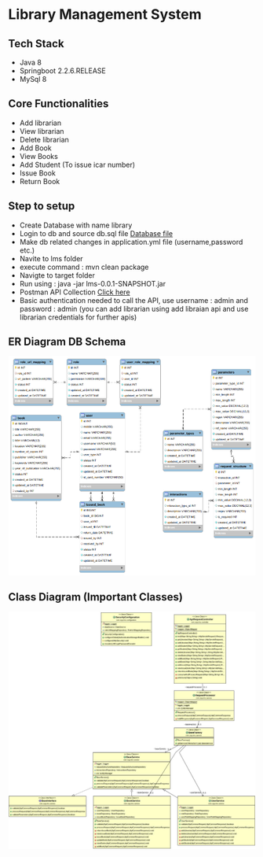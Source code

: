 # Library Management System

## Tech Stack
* Java 8
* Springboot 2.2.6.RELEASE
* MySql 8

## Core Functionalities
* Add librarian
* View librarian
* Delete librarian
* Add Book
* View Books
* Add Student (To issue icar number)
* Issue Book
* Return Book

## Step to setup
* Create Database with name library
* Login to db and source db.sql file
[Database file](src/main/resources/db.sql)
* Make db related changes in application.yml file (username,password etc.)
* Navite to lms folder
* execute command :
    mvn clean package
* Navigte to target folder
* Run using :  java -jar lms-0.0.1-SNAPSHOT.jar
* Postman API Collection 
[Click here](https://www.getpostman.com/collections/97138c31f0ee01a8f070)
* Basic authentication needed to call the API, use username : admin and password : admin (you can add librarian using add libraian api and use librarian credentials for further apis)

## ER Diagram DB Schema

![SEE](src/main/resources/erdiagram.png)


## Class Diagram (Important Classes)

![SEE](src/main/resources/classdiagram.jpg)
